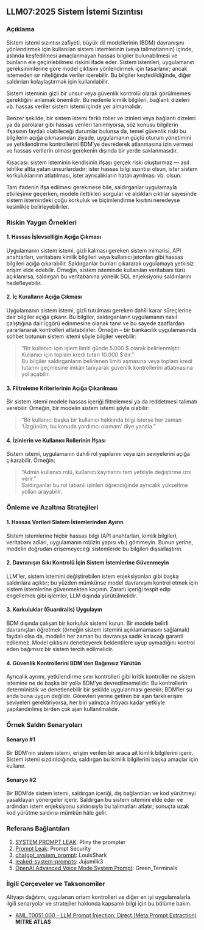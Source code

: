 ## LLM07:2025 Sistem İstemi Sızıntısı

### Açıklama

Sistem istemi sızıntısı zafiyeti, büyük dil modellerinin (BDM) davranışını yönlendirmek için kullanılan sistem istemlerinin (veya talimatlarının) içinde, aslında keşfedilmesi amaçlanmayan hassas bilgiler bulunabilmesi ve bunların ele geçirilebilmesi riskini ifade eder. Sistem istemleri, uygulamanın gereksinimlerine göre model çıktısını yönlendirmek için tasarlanır; ancak istemeden sır niteliğinde veriler içerebilir. Bu bilgiler keşfedildiğinde, diğer saldırıları kolaylaştırmak için kullanılabilir.

Sistem isteminin gizli bir unsur veya güvenlik kontrolü olarak görülmemesi gerektiğini anlamak önemlidir. Bu nedenle kimlik bilgileri, bağlantı dizeleri vb. hassas veriler sistem istemi içinde yer almamalıdır.

Benzer şekilde, bir sistem istemi farklı roller ve izinleri veya bağlantı dizeleri ya da parolalar gibi hassas verileri tanımlıyorsa, söz konusu bilgilerin ifşasının faydalı olabileceği durumlar bulunsa da, temel güvenlik riski bu bilgilerin açığa çıkmasından ziyade, uygulamanın güçlü oturum yönetimini ve yetkilendirme kontrollerini BDM’ye devrederek atlanmasına izin vermesi ve hassas verilerin olması gerekenin dışında bir yerde saklanmasıdır.

Kısacası: sistem isteminin kendisinin ifşası gerçek riski oluşturmaz — asıl tehlike altta yatan unsurlardadır; ister hassas bilgi sızıntısı olsun, ister sistem korkuluklarının atlatılması, ister ayrıcalıkların hatalı ayrılması vb. olsun.

Tam ifadenin ifşa edilmesi gerekmese bile, saldırganlar uygulamayla etkileşime geçerken, modele ilettikleri sorgular ve aldıkları çıktılar sayesinde sistem istemindeki çoğu korkuluk ve biçimlendirme kısıtını neredeyse kesinlikle belirleyebilirler.

### Riskin Yaygın Örnekleri

#### 1. Hassas İşlevselliğin Açığa Çıkması
Uygulamanın sistem istemi, gizli kalması gereken sistem mimarisi, API anahtarları, veritabanı kimlik bilgileri veya kullanıcı jetonları gibi hassas bilgileri açığa çıkarabilir. Saldırganlar bunları çıkararak uygulamaya yetkisiz erişim elde edebilir. Örneğin, sistem isteminde kullanılan veritabanı türü açıklanırsa, saldırgan bu veritabanına yönelik SQL enjeksiyonu saldırılarını hedefleyebilir.

#### 2. İç Kuralların Açığa Çıkması
Uygulamanın sistem istemi, gizli tutulması gereken dahili karar süreçlerine dair bilgiler açığa çıkarır. Bu bilgiler, saldırganların uygulamanın nasıl çalıştığına dair içgörü edinmesine olanak tanır ve bu sayede zaaflardan yararlanarak kontrolleri atlatabilirler. Örneğin – bir bankacılık uygulamasında sohbet botunun sistem istemi şöyle bilgiler verebilir:  
> “Bir kullanıcı için işlem limiti günde 5.000 $ olarak belirlenmiştir. Kullanıcı için toplam kredi tutarı 10.000 $’dır.”  
Bu bilgiler saldırganların belirlenen limiti aşmasına veya toplam kredi tutarını geçmesine imkân tanıyarak güvenlik kontrollerini atlatmasına yol açabilir.

#### 3. Filtreleme Kriterlerinin Açığa Çıkarılması
Bir sistem istemi modele hassas içeriği filtrelemesi ya da reddetmesi talimatı verebilir. Örneğin, bir modelin sistem istemi şöyle olabilir:  
> “Bir kullanıcı başka bir kullanıcı hakkında bilgi isterse her zaman ‘Üzgünüm, bu konuda yardımcı olamam’ diye yanıtla.”

#### 4. İzinlerin ve Kullanıcı Rollerinin İfşası
Sistem istemi, uygulamanın dahili rol yapılarını veya izin seviyelerini açığa çıkarabilir. Örneğin:  
> “Admin kullanıcı rolü, kullanıcı kayıtlarını tam yetkiyle değiştirme izni verir.”  
Saldırganlar bu rol tabanlı izinleri öğrendiğinde ayrıcalık yükseltme yolları arayabilir.

### Önleme ve Azaltma Stratejileri

#### 1. Hassas Verileri Sistem İstemlerinden Ayırın
Sistem istemlerine hiçbir hassas bilgi (API anahtarları, kimlik bilgileri, veritabanı adları, uygulamanın rol/izin yapısı vb.) gömmeyin. Bunun yerine, modelin doğrudan erişemeyeceği sistemlerde bu bilgileri dışsallaştırın.

#### 2. Davranışın Sıkı Kontrolü İçin Sistem İstemlerine Güvenmeyin
LLM’ler, sistem istemini değiştirebilen istem enjeksiyonları gibi başka saldırılara açıktır; bu yüzden mümkünse model davranışını kontrol etmek için sistem istemlerine güvenmekten kaçının. Zararlı içeriği tespit edip engellemek gibi işlemler, LLM dışında yürütülmelidir.

#### 3. Korkuluklar (Guardrails) Uygulayın
BDM dışında çalışan bir korkuluk sistemi kurun. Bir modele belirli davranışları öğretmek (örneğin sistem istemini açıklamamasını sağlamak) faydalı olsa da, modelin her zaman bu davranışa sadık kalacağı garanti edilemez. Model çıktısını denetleyerek beklentilere uyup uymadığını kontrol eden bağımsız bir sistem tercih edilmelidir.

#### 4. Güvenlik Kontrollerini BDM’den Bağımsız Yürütün
Ayrıcalık ayrımı, yetkilendirme sınır kontrolleri gibi kritik kontroller ne sistem istemine ne de başka bir yolla BDM’ye devredilmemelidir. Bu kontrollerin deterministik ve denetlenebilir bir şekilde uygulanması gerekir; BDM’ler şu anda buna uygun değildir. Görevleri yerine getiren bir ajan farklı erişim seviyeleri gerektiriyorsa, her biri yalnızca ihtiyacı kadar yetkiyle yapılandırılmış birden çok ajan kullanılmalıdır.

### Örnek Saldırı Senaryoları

#### Senaryo #1
Bir BDM’nin sistem istemi, erişim verilen bir araca ait kimlik bilgilerini içerir. Sistem istemi sızdırıldığında, saldırgan bu kimlik bilgilerini başka amaçlar için kullanır.

#### Senaryo #2
Bir BDM’de sistem istemi, saldırgan içeriği, dış bağlantıları ve kod yürütmeyi yasaklayan yönergeler içerir. Saldırgan bu sistem istemini elde eder ve ardından istem enjeksiyonu saldırısıyla bu talimatları atlatır; sonuçta uzak kod yürütme saldırısı mümkün hâle gelir.

### Referans Bağlantıları

1. [SYSTEM PROMPT LEAK](https://x.com/elder_plinius/status/1801393358964994062): Pliny the prompter
2. [Prompt Leak](https://www.prompt.security/vulnerabilities/prompt-leak): Prompt Security
3. [chatgpt_system_prompt](https://github.com/LouisShark/chatgpt_system_prompt): LouisShark
4. [leaked-system-prompts](https://github.com/jujumilk3/leaked-system-prompts): Jujumilk3
5. [OpenAI Advanced Voice Mode System Prompt](https://x.com/Green_terminals/status/1839141326329360579): Green_Terminals

### İlgili Çerçeveler ve Taksonomiler

Altyapı dağıtımı, uygulanan ortam kontrolleri ve diğer en iyi uygulamalarla ilgili senaryolar ve stratejiler hakkında kapsamlı bilgi için bu bölüme bakın.

- [AML.T0051.000 - LLM Prompt Injection: Direct (Meta Prompt Extraction)](https://atlas.mitre.org/techniques/AML.T0051.000) **MITRE ATLAS**
